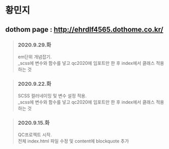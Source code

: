 # 황민지
## dothom page : http://ehrdlf4565.dothome.co.kr/

>### 2020.9.29.화<br>
> em단위 개념잡기.<br>
> _scss에 변수와 함수를 넣고 qc2020에 임포트만 한 후 index에서 클래스 적용하는 것

>### 2020.9.22.화<br>
> SCSS 컬러네이밍 및 변수 설정 적용.<br>
> _scss에 변수와 함수를 넣고 qc2020에 임포트만 한 후 index에서 클래스 적용하는 것

>### 2020.9.15.화<br>
> QC프로젝트 시작.<br>
> 전체 index.html 파일 수정 및  content에 blockquote 추가